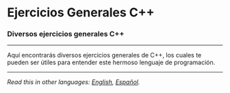 # Ejercicios Generales C++
### Diversos ejercicios generales C++

---

Aquí encontrarás diversos ejercicios generales de C++, los cuales te pueden ser útiles para entender este hermoso lenguaje de programación.

---

*Read this in other languages: [English](README.md), [Español](README.es.md).*